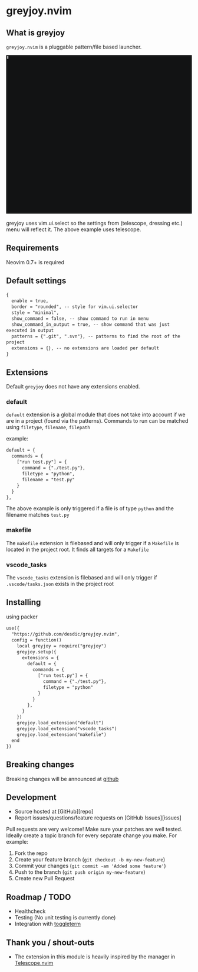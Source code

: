 # greyjoy.nvim

## What is greyjoy

`greyjoy.nvim` is a pluggable pattern/file based launcher.

![Demo of greyjoy](doc/greyjoy.gif?raw=true "Demo of greyjoy")

greyjoy uses vim.ui.select so the settings from (telescope, dressing etc.) menu will reflect it. The above example uses telescope.

## Requirements

Neovim 0.7+ is required

## Default settings

```
{
  enable = true,
  border = "rounded", -- style for vim.ui.selector
  style = "minimal",
  show_command = false, -- show command to run in menu
  show_command_in_output = true, -- show command that was just executed in output
  patterns = {".git", ".svn"}, -- patterns to find the root of the project
  extensions = {}, -- no extensions are loaded per default
}
```

## Extensions

Default `greyjoy` does not have any extensions enabled.

### default

`default` extension is a global module that does not take into account if we are in a project (found via the patterns). Commands to run can be matched using `filetype`, `filename`, `filepath`

example:
```
default = {
  commands = {
    ["run test.py"] = {
      command = {"./test.py"},
      filetype = "python",
      filename = "test.py"
    }
  }
},
```

The above example is only triggered if a file is of type `python` and the filename matches `test.py`

### makefile

The `makefile` extension is filebased and will only trigger if a `Makefile` is located in the project root. It finds all targets for a `Makefile`

### vscode_tasks

The `vscode_tasks` extension is filebased and will only trigger if `.vscode/tasks.json` exists in the project root

## Installing

using packer

```
use({
  "https://github.com/desdic/greyjoy.nvim",
  config = function()
    local greyjoy = require("greyjoy")
    greyjoy.setup({
      extensions = {
        default = {
          commands = {
            ["run test.py"] = {
              command = {"./test.py"},
              filetype = "python"
            }
          }
        },
      }
    })
    greyjoy.load_extension("default")
    greyjoy.load_extension("vscode_tasks")
    greyjoy.load_extension("makefile")
  end
})
```

## Breaking changes

Breaking changes will be announced at [github](https://github.com/desdic/greyjoy.nvim/issues/1)

## Development

* Source hosted at [GitHub][repo]
* Report issues/questions/feature requests on [GitHub Issues][issues]

Pull requests are very welcome! Make sure your patches are well tested.
Ideally create a topic branch for every separate change you make. For
example:

1. Fork the repo
2. Create your feature branch (`git checkout -b my-new-feature`)
3. Commit your changes (`git commit -am 'Added some feature'`)
4. Push to the branch (`git push origin my-new-feature`)
5. Create new Pull Request

## Roadmap / TODO

* Healthcheck
* Testing (No unit testing is currently done)
* Integration with [toggleterm](https://github.com/akinsho/toggleterm.nvim)

## Thank you / shout-outs

* The extension in this module is heavily inspired by the manager in [Telescope.nvim](https://github.com/nvim-telescope/telescope.nvim)
